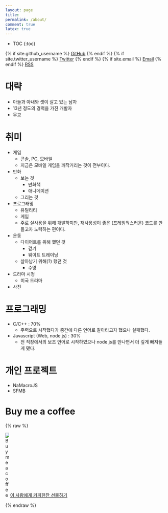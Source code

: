 ```yaml
---
layout: page
title:
permalink: /about/
comment: true
latex: true
---
```

* TOC
{:toc}

<div class="contact">
{% if site.github_username %}
        <a href="https://github.com/{{ site.github_username }}">GitHub</a>
{% endif %}
{% if site.twitter_username %}
        <a href="https://twitter.com/{{ site.twitter_username }}">Twitter</a>
{% endif %}
{% if site.email %}
        <a href="mailto:{{ site.email }}">Email</a>
{% endif %}
        <a href="{{ "/feed.xml" | prepend: site.baseurl }}">RSS</a>
</div>

# 대략

* 아들과 아내와 셋이 살고 있는 남자
* 13년 정도의 경력을 가진 개발자
* 무교

# 취미

* 게임
	* 콘솔, PC, 모바일
	* 지금은 모바일 게임을 깨작거리는 것이 전부이다.
* 만화 
	* 보는 것
		* 만화책
		* 애니메이션
	* 그리는 것
* 프로그래밍
	* 유틸리티
	* 게임
	* 주로 실사용을 위해 개발하지만, 재사용성이 좋은 (프레임웍스러운) 코드를 만들고자 노력하는 편이다.
* 운동
	* 다이어트를 위해 했던 것
		* 걷기
		* 웨이트 트레이닝
	* 살아남기 위해(?) 했던 것
		* 수영 
* 드라마 시청
	* 미국 드라마
* 사진

# 프로그래밍

* C/C++ : 70%
	* 주력으로 시작했다가 중간에 다른 언어로 갈아타고자 했으나 실패했다.
* Javascript (Web, node.js) : 30%
	* 전 직장에서의 보조 언어로 시작하였으나 node.js를 만나면서 더 깊게 빠져들게 됐다.

# 개인 프로젝트

* NaMacroJS
* SFMB

# Buy me a coffee

{% raw %}
<p>
    <img class="coffee-icon" style="max-width: 11px" src="https://cdn.buymeacoffee.com/buttons/bmc-new-btn-logo.svg" alt="Buy me a coffee">
    <a href="https://www.buymeacoffee.com/neoarc" target="_blank">이 사람에게 커피한잔 선물하기</a>
</p>
{% endraw %}

